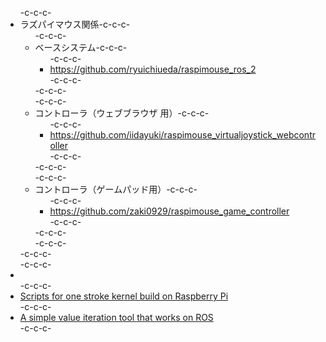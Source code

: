 <ul>-c-c-c- 	<li>ラズパイマウス関係-c-c-c-<ul>-c-c-c- 	<li>ベースシステム-c-c-c-<ul>-c-c-c- 	<li><a href="https://github.com/ryuichiueda/raspimouse_ros_2">https://github.com/ryuichiueda/raspimouse_ros_2</a></li>-c-c-c-</ul>-c-c-c-</li>-c-c-c- 	<li>コントローラ（ウェブブラウザ 用）-c-c-c-<ul>-c-c-c- 	<li><a href="https://github.com/iidayuki/raspimouse_virtualjoystick_webcontroller">https://github.com/iidayuki/raspimouse_virtualjoystick_webcontroller</a></li>-c-c-c-</ul>-c-c-c-</li>-c-c-c- 	<li>コントローラ（ゲームパッド用）-c-c-c-<ul>-c-c-c- 	<li><a href="https://github.com/zaki0929/raspimouse_game_controller">https://github.com/zaki0929/raspimouse_game_controller</a></li>-c-c-c-</ul>-c-c-c-</li>-c-c-c-</ul>-c-c-c-</li>-c-c-c- 	<li></li>-c-c-c- 	<li><a href="https://github.com/ryuichiueda/raspberry_pi_kernel_build_scripts" target="_blank" rel="noopener">Scripts for one stroke kernel build on Raspberry Pi</a></li>-c-c-c- 	<li><a href="https://github.com/ryuichiueda/simple_value_iteration_ros" target="_blank" rel="noopener">A simple value iteration tool that works on ROS</a></li>-c-c-c-</ul>
